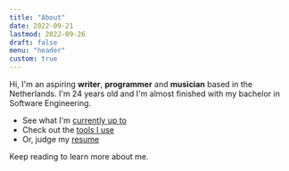 ```yaml
---
title: "About"
date: 2022-09-21
lastmod: 2022-09-26
draft: false
menu: "header"
custom: true
---
```


Hi, I'm an aspiring **writer**, **programmer** and **musician** based in the Netherlands.
I'm 24 years old and I'm almost finished with my bachelor in Software Engineering.

- See what I'm [currently up to](/about/now)
- Check out the [tools I use](/about/uses)
- Or, judge my [resume](/about/resume)

Keep reading to learn more about me.

